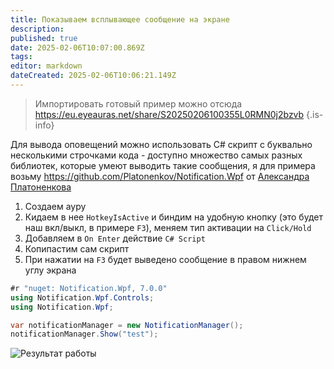 ```yaml
---
title: Показываем всплывающее сообщение на экране
description: 
published: true
date: 2025-02-06T10:07:00.869Z
tags: 
editor: markdown
dateCreated: 2025-02-06T10:06:21.149Z
---
```


> Импортировать готовый пример можно отсюда https://eu.eyeauras.net/share/S20250206100355L0RMN0j2bzvb
{.is-info}

Для вывода оповещений можно использовать C# скрипт с буквально несколькими строчками кода - доступно множество самых разных библиотек, которые умеют выводить такие сообщения, я для примера возьму https://github.com/Platonenkov/Notification.Wpf от [Александра Платоненкова](https://github.com/Platonenkov)

1. Создаем ауру
2. Кидаем в нее `HotkeyIsActive` и биндим на удобную кнопку (это будет наш вкл/выкл, в примере `F3`), меняем тип активации на `Click/Hold`
3. Добавляем в `On Enter` действие `C# Script`
4. Копипастим сам скрипт
5. При нажатии на `F3` будет выведено сообщение в правом нижнем углу экрана

```csharp
#r "nuget: Notification.Wpf, 7.0.0"
using Notification.Wpf.Controls;
using Notification.Wpf;

var notificationManager = new NotificationManager();
notificationManager.Show("test");
```

![Результат работы](https://s3.eyeauras.net/media/2025/02/I0bceQwhw4GWyE3j.png)